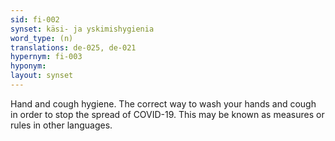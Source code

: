 ```yaml
---
sid: fi-002
synset: käsi- ja yskimishygienia
word_type: (n)
translations: de-025, de-021
hypernym: fi-003
hyponym: 
layout: synset
---
```

Hand and cough hygiene. The correct way to wash your hands and cough in order to stop the spread of COVID-19. This may be known as measures or rules in other languages. 